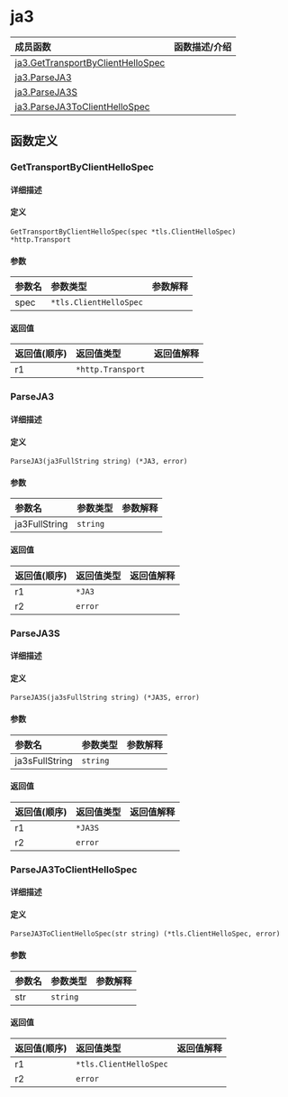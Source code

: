 # ja3

|成员函数|函数描述/介绍|
|:------|:--------|
| [ja3.GetTransportByClientHelloSpec](#gettransportbyclienthellospec) ||
| [ja3.ParseJA3](#parseja3) ||
| [ja3.ParseJA3S](#parseja3s) ||
| [ja3.ParseJA3ToClientHelloSpec](#parseja3toclienthellospec) ||


## 函数定义
### GetTransportByClientHelloSpec

#### 详细描述


#### 定义

`GetTransportByClientHelloSpec(spec *tls.ClientHelloSpec) *http.Transport`

#### 参数
|参数名|参数类型|参数解释|
|:-----------|:---------- |:-----------|
| spec | `*tls.ClientHelloSpec` |   |

#### 返回值
|返回值(顺序)|返回值类型|返回值解释|
|:-----------|:---------- |:-----------|
| r1 | `*http.Transport` |   |


### ParseJA3

#### 详细描述


#### 定义

`ParseJA3(ja3FullString string) (*JA3, error)`

#### 参数
|参数名|参数类型|参数解释|
|:-----------|:---------- |:-----------|
| ja3FullString | `string` |   |

#### 返回值
|返回值(顺序)|返回值类型|返回值解释|
|:-----------|:---------- |:-----------|
| r1 | `*JA3` |   |
| r2 | `error` |   |


### ParseJA3S

#### 详细描述


#### 定义

`ParseJA3S(ja3sFullString string) (*JA3S, error)`

#### 参数
|参数名|参数类型|参数解释|
|:-----------|:---------- |:-----------|
| ja3sFullString | `string` |   |

#### 返回值
|返回值(顺序)|返回值类型|返回值解释|
|:-----------|:---------- |:-----------|
| r1 | `*JA3S` |   |
| r2 | `error` |   |


### ParseJA3ToClientHelloSpec

#### 详细描述


#### 定义

`ParseJA3ToClientHelloSpec(str string) (*tls.ClientHelloSpec, error)`

#### 参数
|参数名|参数类型|参数解释|
|:-----------|:---------- |:-----------|
| str | `string` |   |

#### 返回值
|返回值(顺序)|返回值类型|返回值解释|
|:-----------|:---------- |:-----------|
| r1 | `*tls.ClientHelloSpec` |   |
| r2 | `error` |   |


